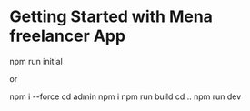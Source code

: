# Getting Started with Mena freelancer App

npm run initial

or

npm i --force
cd admin
npm i
npm run build
cd ..
npm run dev
